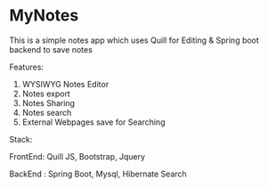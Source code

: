 # MyNotes

This is a simple notes app which uses Quill for Editing & Spring boot backend to save notes

Features:

1) WYSIWYG Notes Editor
2) Notes export
3) Notes Sharing
4) Notes search
5) External Webpages save for Searching


Stack:

FrontEnd: Quill JS, Bootstrap, Jquery

BackEnd : Spring Boot, Mysql, Hibernate Search
